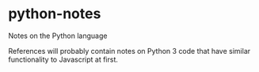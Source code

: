 # python-notes
Notes on the Python language

References will probably contain notes on Python 3 code
that have similar functionality to Javascript at first.
